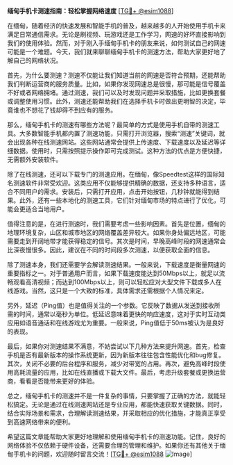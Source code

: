 **缅甸手机卡测速指南：轻松掌握网络速度** [[TG💪+ @esim1088](https://t.me/s/esim1088)]

在缅甸，随着经济的快速发展和智能手机的普及，越来越多的人开始使用手机卡来满足日常通信需求。无论是刷视频、玩游戏还是工作学习，网速的好坏直接影响到我们的使用体验。然而，对于刚入手缅甸手机卡的朋友来说，如何测试自己的网速可能是一个难题。今天，我们就来聊聊缅甸手机卡的测速方法，帮助大家更好地了解自己的网络状况。

首先，为什么要测速？测速不仅能让我们知道当前的网速是否符合预期，还能帮助我们判断运营商的服务质量。比如，如果你发现网速总是很慢，那可能是信号覆盖不好或者网络拥堵。通过测速，我们可以及时发现问题并采取措施，比如更换套餐或调整使用习惯。此外，测速还能帮助我们在选择手机卡时做出更明智的决定，毕竟谁也不想花了钱却得不到应有的服务。

那么，缅甸手机卡的测速有哪些方法呢？最简单的方式是使用手机自带的测速工具。大多数智能手机都内置了测速功能，只需打开浏览器，搜索“测速”关键词，就会出现各种在线测速网站。这些网站通常会提供上传速度、下载速度以及延迟等详细数据。使用时，只需按照提示操作即可完成测试。这种方法的优点是方便快捷，无需额外安装软件。

除了在线测速，还可以下载专门的测速应用。在缅甸，像Speedtest这样的国际知名测速软件非常受欢迎。这类应用不仅能够提供精确的数据，还支持多种语言，适合不同用户的需求。安装后，只需打开应用，点击开始按钮，几秒钟就能得到结果。此外，还有一些本地化的测速工具，它们针对缅甸市场的特点进行了优化，可能会更适合当地用户。

值得注意的是，在进行测速时，我们需要考虑一些影响因素。首先是位置，缅甸的地理环境复杂，山区和城市地区的网络覆盖差异较大。如果你身处偏远地区，可能需要走到开阔地带才能获得稳定的信号。其次是时间，早晚高峰时段的网速通常会比深夜慢很多。因此，建议在不同的时间段多次测速，以便获取全面的信息。

除了测速本身，我们还需要学会解读测速结果。一般来说，下载速度是衡量网速的重要指标之一。对于普通用户而言，如果下载速度能达到50Mbps以上，就足以流畅观看高清视频；而达到100Mbps以上，则可以轻松应对大型文件下载或多人在线游戏。当然，这只是一个大致的标准，具体需求还需根据个人情况来定。

另外，延迟（Ping值）也是值得关注的一个参数。它反映了数据从发送到接收所需的时间，通常以毫秒为单位。低延迟意味着更快的响应速度，这对于实时互动类应用如语音通话和在线游戏尤为重要。一般来说，Ping值低于50ms被认为是良好的表现。

最后，如果你对测速结果不满意，不妨尝试以下几种方法来提升网速。首先，检查手机是否有最新版本的操作系统更新，因为新版本往往包含性能优化和bug修复。其次，关闭不必要的后台程序和服务，减少对带宽的占用。再次，避免高峰时段使用高耗流量的应用，比如在线直播或下载大文件。最后，考虑升级套餐或更换运营商，看看是否能带来更好的体验。

总之，缅甸手机卡的测速并不是一件复杂的事情，只要掌握了正确的方法，就能轻松搞定。无论是通过在线测速网站还是专业应用，都能快速获取关键数据。同时，结合实际场景和需求，合理解读测速结果，并采取相应的优化措施，才能真正享受到高速网络带来的便利。

希望这篇文章能帮助大家更好地理解和使用缅甸手机卡的测速功能。记住，良好的网络体验不仅依赖于硬件设备，还需要合理的管理和维护。如果你还有其他关于缅甸手机卡的问题，欢迎随时留言交流！[[TG💪+ @esim1088](https://t.me/s/esim1088) ![Image](https://i.postimg.cc/4NQfJmqS/Snipaste-2025-05-13-00-14-12.png)]